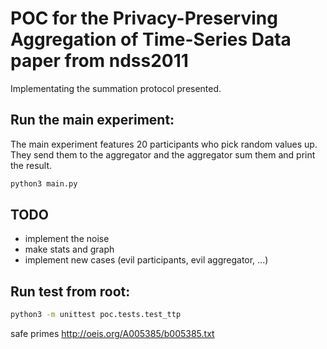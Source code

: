 # POC for the Privacy-Preserving Aggregation of Time-Series Data paper from ndss2011

Implementating the summation protocol presented.

## Run the main experiment:

The main experiment features 20 participants who pick random values up. They send them to the aggregator and the aggregator sum them and print the result.

```bash
python3 main.py
```
## TODO

- implement the noise 
- make stats and graph
- implement new cases (evil participants, evil aggregator, ...)

## Run test from root:

```bash
python3 -m unittest poc.tests.test_ttp
```

safe primes http://oeis.org/A005385/b005385.txt
